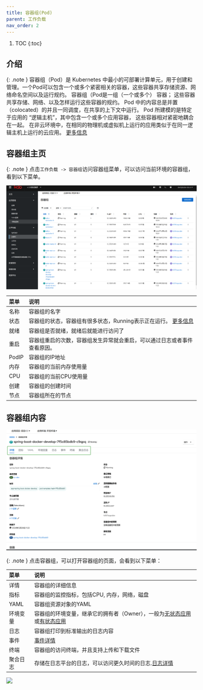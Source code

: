 ```yaml
---
title: 容器组(Pod)
parent: 工作负载
nav_order: 2
---
```


1. TOC
{:toc}

## 介绍

{: .note }
容器组（Pod）是 Kubernetes 中最小的可部署计算单元，用于创建和管理。一个Pod可以包含一个或多个紧密相关的容器，这些容器共享存储资源、网络命名空间以及运行规约。
容器组（Pod是一组（一个或多个） 容器； 这些容器共享存储、网络、以及怎样运行这些容器的规约。
Pod 中的内容总是并置（colocated）的并且一同调度，在共享的上下文中运行。 Pod 所建模的是特定于应用的 “逻辑主机”，其中包含一个或多个应用容器， 这些容器相对紧密地耦合在一起。
在非云环境中，在相同的物理机或虚拟机上运行的应用类似于在同一逻辑主机上运行的云应用。
[更多信息](https://kubernetes.io/zh-cn/docs/concepts/workloads/pods/)



## 容器组主页

{: .note }
点击`工作负载 -> 容器组`访问容器组菜单，可以访问当前环境的容器组，看到以下菜单。

![](imgs/pods.png)

| 菜单    | 说明                                                                                                             |
|:------|:---------------------------------------------------------------------------------------------------------------|
| 名称    | 容器组的名字                                                                                                         |
| 状态    | 容器组的状态，容器组有很多状态，Running表示正在运行。 [更多信息](https://kubernetes.io/zh-cn/docs/concepts/workloads/pods/pod-lifecycle/) |
| 就绪    | 容器组是否就绪，就绪后就能进行访问了                                                                                             |
| 重启    | 容器组重启的次数，容器组发生异常就会重启，可以通过日志或者事件查看原因。                                                                           |
| PodIP | 容器组的IP地址                                                                                                       |
| 内存    | 容器组的当前内存使用量                                                                                                    |
| CPU   | 容器组的当前CPU使用量                                                                                                   |
| 创建    | 容器组的创建时间                                                                                                       |
| 节点    | 容器组所在的节点                                                                                                       |


## 容器组内容

![](imgs/tables.png)

{: .note }
点击容器组，可以打开容器组的页面，会看到以下菜单：

| 菜单   | 说明                                                                          |
|:-----|:----------------------------------------------------------------------------|
| 详情   | 容器组的详细信息                                                                    |
| 指标   | 容器组的监控指标，包括CPU, 内存，网络，磁盘                                                    |
| YAML | 容器组资源对象的YAML                                                                |
| 环境变量 | 容器组的环境变量，继承它的拥有者（Owner），一般为[无状态应用](../deployments)或[有状态应用](../statefulsets) |
| 日志   | 容器组打印到标准输出的日志内容                                                             |
| 事件   | [事件详情](../../../observability/events)                                       |
| 终端   | 容器组的访问终端，并且支持上传和下载文件                                                        |
| 聚合日志 | 存储在日志平台的日志，可以访问更久时间的日志.[日志详情](../../../observability/logging#容器组页面访问)       |

![](imgs/pod.gif)
